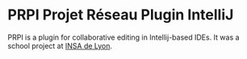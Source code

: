 # PRPI Projet Réseau Plugin IntelliJ

PRPI is a plugin for collaborative editing in Intellij-based IDEs. It was a school project at [INSA de Lyon](https://www.insa-lyon.fr/). 

